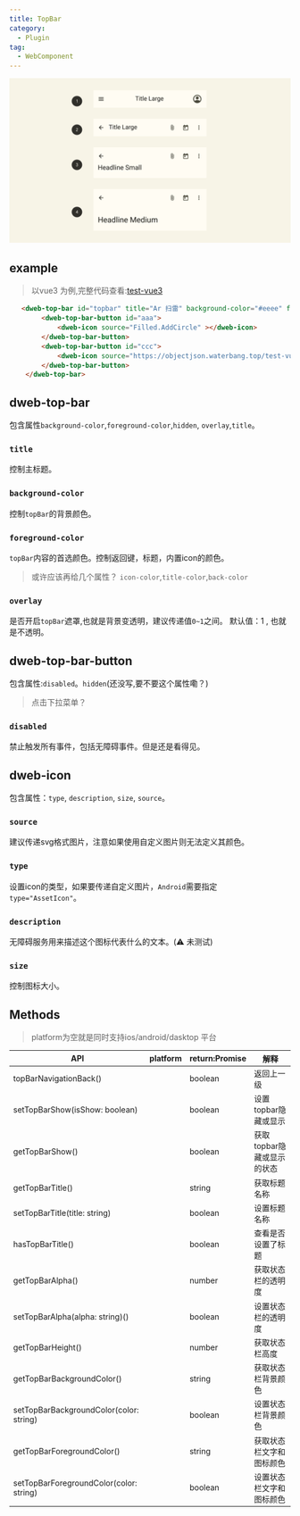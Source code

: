 ```yaml
---
title: TopBar
category:
  - Plugin
tag:
  - WebComponent
---
```


<p align="center">
  <img src="./top-bar.png" width="800" alt="top-bar">
</p>

## example

> 以vue3 为例,完整代码查看:[test-vue3](https://github.com/BioforestChain/dweb_browser/tree/main/plugins/demo)

```html
   <dweb-top-bar id="topbar" title="Ar 扫雷" background-color="#eeee" foreground-color="#000"  overlay="0.4" >
        <dweb-top-bar-button id="aaa">
            <dweb-icon source="Filled.AddCircle" ></dweb-icon>
        </dweb-top-bar-button>
        <dweb-top-bar-button id="ccc">
            <dweb-icon source="https://objectjson.waterbang.top/test-vue3/vite.svg" type="AssetIcon"></dweb-icon>
        </dweb-top-bar-button>
    </dweb-top-bar>
```

## dweb-top-bar

包含属性`background-color`,`foreground-color`,`hidden`, `overlay`,`title`。

### `title`

控制主标题。

### `background-color`

控制`topBar`的背景颜色。

### `foreground-color`

`topBar`内容的首选颜色。控制返回键，标题，内置icon的颜色。

> 或许应该再给几个属性？ `icon-color`,`title-color`,`back-color`

### `overlay`

是否开启`topBar`遮罩,也就是背景变透明，建议传递值`0~1`之间。
默认值：1 , 也就是不透明。

## dweb-top-bar-button

包含属性:`disabled`。`hidden`(还没写,要不要这个属性嘞？)

> 点击下拉菜单？

### `disabled`

禁止触发所有事件，包括无障碍事件。但是还是看得见。

## dweb-icon

包含属性：`type`, `description`, `size`, `source`。

### `source`

建议传递svg格式图片，注意如果使用自定义图片则无法定义其颜色。

### `type`

设置icon的类型，如果要传递自定义图片，`Android`需要指定 `type="AssetIcon"`。

### `description`

无障碍服务用来描述这个图标代表什么的文本。(⚠️ 未测试)

### `size`

控制图标大小。


## Methods​

> platform为空就是同时支持ios/android/dasktop 平台

| API                                     | platform | return:Promise | 解释                       |
|-----------------------------------------|----------|----------------|--------------------------|
| topBarNavigationBack()                  |          | boolean        | 返回上一级                 |
| setTopBarShow(isShow: boolean)          |          | boolean        | 设置topbar隐藏或显示       |
| getTopBarShow()                         |          | boolean        | 获取topbar隐藏或显示的状态 |
| getTopBarTitle()                        |          | string         | 获取标题名称               |
| setTopBarTitle(title: string)           |          | boolean        | 设置标题名称               |
| hasTopBarTitle()                        |          | boolean        | 查看是否设置了标题         |
| getTopBarAlpha()                        |          | number         | 获取状态栏的透明度         |
| setTopBarAlpha(alpha: string)()         |          | boolean        | 设置状态栏的透明度         |
| getTopBarHeight()                       |          | number         | 获取状态栏高度             |
| getTopBarBackgroundColor()              |          | string         | 获取状态栏背景颜色         |
| setTopBarBackgroundColor(color: string) |          | boolean        | 设置状态栏背景颜色         |
| getTopBarForegroundColor()              |          | string         | 获取状态栏文字和图标颜色   |
| setTopBarForegroundColor(color: string) |          | boolean        | 设置状态栏文字和图标颜色   |

